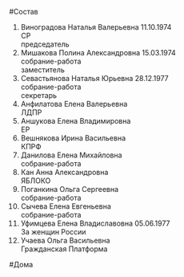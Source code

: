 #Состав  
1. Виноградова Наталья Валерьевна 11.10.1974  
    СР  
    председатель  
2. Мишакова Полина Александровна 15.03.1974  
    собрание-работа  
    заместитель  
3. Севастьянова Наталья Юрьевна 28.12.1977  
    собрание-работа  
    секретарь  
4. Анфилатова Елена Валерьевна  
    ЛДПР  
5. Аншукова Елена Владимировна  
    ЕР  
6. Вешнякова Ирина Васильевна  
    КПРФ  
7. Данилова Елена Михайловна  
    собрание-работа  
8. Кан Анна Александровна  
    ЯБЛОКО  
9. Поганкина Ольга Сергеевна  
    собрание-работа  
10. Сычева Елена Евгеньевна  
    собрание-работа  
11. Уфимцева Елена Владиславовна 05.06.1977  
    За женщин России  
12. Учаева Ольга Васильевна  
    Гражданская Платформа  
  
#Дома  
